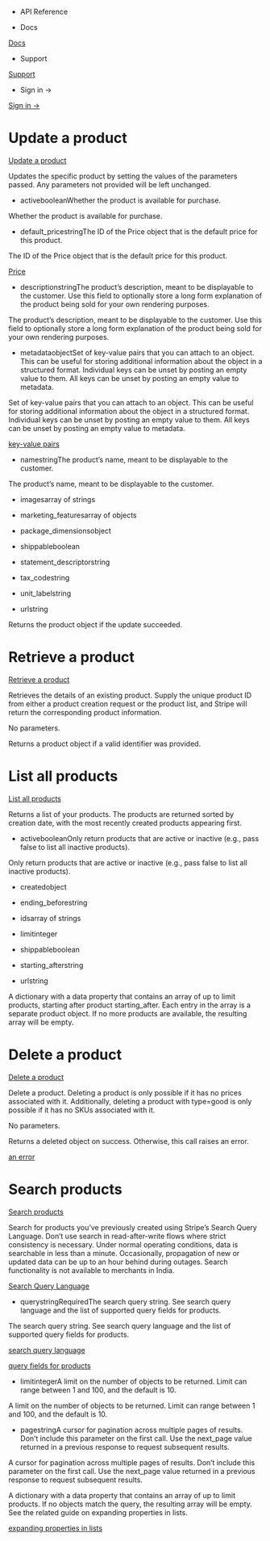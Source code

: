 - API Reference

- Docs

[Docs](/)

- Support

[Support](https://support.stripe.com)

- Sign in →

[Sign in →](https://dashboard.stripe.com/login)

# Update a product

[Update a product](/api/products/update)

Updates the specific product by setting the values of the parameters passed. Any parameters not provided will be left unchanged.

- activebooleanWhether the product is available for purchase.

Whether the product is available for purchase.

- default_pricestringThe ID of the Price object that is the default price for this product.

The ID of the Price object that is the default price for this product.

[Price](/api/prices)

- descriptionstringThe product’s description, meant to be displayable to the customer. Use this field to optionally store a long form explanation of the product being sold for your own rendering purposes.

The product’s description, meant to be displayable to the customer. Use this field to optionally store a long form explanation of the product being sold for your own rendering purposes.

- metadataobjectSet of key-value pairs that you can attach to an object. This can be useful for storing additional information about the object in a structured format. Individual keys can be unset by posting an empty value to them. All keys can be unset by posting an empty value to metadata.

Set of key-value pairs that you can attach to an object. This can be useful for storing additional information about the object in a structured format. Individual keys can be unset by posting an empty value to them. All keys can be unset by posting an empty value to metadata.

[key-value pairs](/api/metadata)

- namestringThe product’s name, meant to be displayable to the customer.

The product’s name, meant to be displayable to the customer.

- imagesarray of strings

- marketing_featuresarray of objects

- package_dimensionsobject

- shippableboolean

- statement_descriptorstring

- tax_codestring

- unit_labelstring

- urlstring

Returns the product object if the update succeeded.

# Retrieve a product

[Retrieve a product](/api/products/retrieve)

Retrieves the details of an existing product. Supply the unique product ID from either a product creation request or the product list, and Stripe will return the corresponding product information.

No parameters.

Returns a product object if a valid identifier was provided.

# List all products

[List all products](/api/products/list)

Returns a list of your products. The products are returned sorted by creation date, with the most recently created products appearing first.

- activebooleanOnly return products that are active or inactive (e.g., pass false to list all inactive products).

Only return products that are active or inactive (e.g., pass false to list all inactive products).

- createdobject

- ending_beforestring

- idsarray of strings

- limitinteger

- shippableboolean

- starting_afterstring

- urlstring

A dictionary with a data property that contains an array of up to limit products, starting after product starting_after. Each entry in the array is a separate product object. If no more products are available, the resulting array will be empty.

# Delete a product

[Delete a product](/api/products/delete)

Delete a product. Deleting a product is only possible if it has no prices associated with it. Additionally, deleting a product with type=good is only possible if it has no SKUs associated with it.

No parameters.

Returns a deleted object on success. Otherwise, this call raises an error.

[an error](#errors)

# Search products

[Search products](/api/products/search)

Search for products you’ve previously created using Stripe’s Search Query Language. Don’t use search in read-after-write flows where strict consistency is necessary. Under normal operating conditions, data is searchable in less than a minute. Occasionally, propagation of new or updated data can be up to an hour behind during outages. Search functionality is not available to merchants in India.

[Search Query Language](/search#search-query-language)

- querystringRequiredThe search query string. See search query language and the list of supported query fields for products.

The search query string. See search query language and the list of supported query fields for products.

[search query language](/search#search-query-language)

[query fields for products](/search#query-fields-for-products)

- limitintegerA limit on the number of objects to be returned. Limit can range between 1 and 100, and the default is 10.

A limit on the number of objects to be returned. Limit can range between 1 and 100, and the default is 10.

- pagestringA cursor for pagination across multiple pages of results. Don’t include this parameter on the first call. Use the next_page value returned in a previous response to request subsequent results.

A cursor for pagination across multiple pages of results. Don’t include this parameter on the first call. Use the next_page value returned in a previous response to request subsequent results.

A dictionary with a data property that contains an array of up to limit products. If no objects match the query, the resulting array will be empty. See the related guide on expanding properties in lists.

[expanding properties in lists](/expand#lists)

